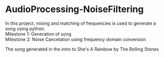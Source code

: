 # AudioProcessing-NoiseFiltering
In this project, mixing and matching of frequencies is used to generate a song using python. <br />
Milestone 1: Generation of song <br />
Milestone 2: Noise Cancelation using frequency domain conversion <br />

The song generated in the intro to She's A Rainbow by The Rolling Stones

